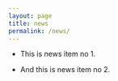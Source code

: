 ```yaml
---
layout: page
title: news
permalink: /news/
---
```


- This is news item no 1.

- And this is news item no 2.
